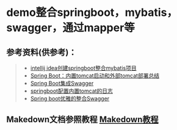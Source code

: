 # demo整合springboot，mybatis，swagger，通过mapper等

## 参考资料(供参考)：
 >+ [intellij idea创建springboot整合mybatis项目](https://blog.csdn.net/qq_28092563/article/details/79853329)
 >+ [Spring Boot：内置tomcat启动和外部tomcat部署总结](https://blog.csdn.net/u011820505/article/details/87708917)
 >+ [Spring Boot集成Swagger](https://blog.csdn.net/q547550831/article/details/79833569)
 >+ [springboot配置内置tomcat的日志](https://blog.csdn.net/TQFtqf136/article/details/80986449)
  >+ [Spring boot优雅的整合Swagger](https://www.jianshu.com/p/035b4621e293)

## Makedown文档参照教程 [Makedown教程](http://www.runoob.com/markdown/md-link.html)


